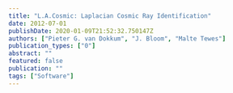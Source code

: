 ```yaml
---
title: "L.A.Cosmic: Laplacian Cosmic Ray Identification"
date: 2012-07-01
publishDate: 2020-01-09T21:52:32.750147Z
authors: ["Pieter G. van Dokkum", "J. Bloom", "Malte Tewes"]
publication_types: ["0"]
abstract: ""
featured: false
publication: ""
tags: ["Software"]
---
```


